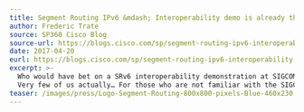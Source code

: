 ```yaml
---
title: Segment Routing IPv6 &mdash; Interoperability demo is already there!
author: Frederic Trate
source: SP360 Cisco Blog
source-url: https://blogs.cisco.com/sp/segment-routing-ipv6-interoperability-demo-is-already-there
date: 2017-04-20
eurl: https://blogs.cisco.com/sp/segment-routing-ipv6-interoperability-demo-is-already-there
excerpt: >-
  Who would have bet on a SRv6 interoperability demonstration at SIGCOMM 2017 conference this summer?
  Very few of us actually… For those who are not familiar with the SIGCOMM 2017 conference, this is a highly respected conference where key networking innovations and orientations are being discussed every year by leading vendors, major web and service providers, and academic researchers.
teaser: /images/press/Logo-Segment-Routing-800x800-pixels-Blue-460x230.png
---
```

